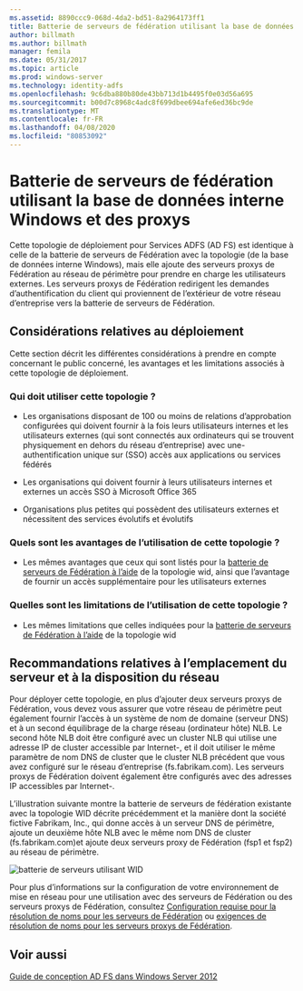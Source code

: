 ```yaml
---
ms.assetid: 8890ccc9-068d-4da2-bd51-8a2964173ff1
title: Batterie de serveurs de fédération utilisant la base de données interne Windows et des proxys
author: billmath
ms.author: billmath
manager: femila
ms.date: 05/31/2017
ms.topic: article
ms.prod: windows-server
ms.technology: identity-adfs
ms.openlocfilehash: 9c6dba880b80de43bb713d1b4495f0e03d56a695
ms.sourcegitcommit: b00d7c8968c4adc8f699dbee694afe6ed36bc9de
ms.translationtype: MT
ms.contentlocale: fr-FR
ms.lasthandoff: 04/08/2020
ms.locfileid: "80853092"
---
```

# <a name="federation-server-farm-using-wid-and-proxies"></a>Batterie de serveurs de fédération utilisant la base de données interne Windows et des proxys

Cette topologie de déploiement pour Services ADFS \(AD FS\) est identique à celle de la batterie de serveurs de Fédération avec la topologie \(de la base de données interne Windows\), mais elle ajoute des serveurs proxys de Fédération au réseau de périmètre pour prendre en charge les utilisateurs externes. Les serveurs proxys de Fédération redirigent les demandes d’authentification du client qui proviennent de l’extérieur de votre réseau d’entreprise vers la batterie de serveurs de Fédération.  
  
## <a name="deployment-considerations"></a>Considérations relatives au déploiement  
Cette section décrit les différentes considérations à prendre en compte concernant le public concerné, les avantages et les limitations associés à cette topologie de déploiement.  
  
### <a name="who-should-use-this-topology"></a>Qui doit utiliser cette topologie ?  
  
-   Les organisations disposant de 100 ou moins de relations d’approbation configurées qui doivent fournir à la fois leurs utilisateurs internes et les utilisateurs externes \(qui sont connectés aux ordinateurs qui se trouvent physiquement en dehors du réseau d’entreprise\) avec une\-authentification unique sur \(SSO\) accès aux applications ou services fédérés  
  
-   Les organisations qui doivent fournir à leurs utilisateurs internes et externes un accès SSO à Microsoft Office 365  
  
-   Organisations plus petites qui possèdent des utilisateurs externes et nécessitent des services évolutifs et évolutifs  
  
### <a name="what-are-the-benefits-of-using-this-topology"></a>Quels sont les avantages de l’utilisation de cette topologie ?  
  
-   Les mêmes avantages que ceux qui sont listés pour la [batterie de serveurs de Fédération à l’aide](Federation-Server-Farm-Using-WID-2012.md) de la topologie wid, ainsi que l’avantage de fournir un accès supplémentaire pour les utilisateurs externes  
  
### <a name="what-are-the-limitations-of-using-this-topology"></a>Quelles sont les limitations de l’utilisation de cette topologie ?  
  
-   Les mêmes limitations que celles indiquées pour la [batterie de serveurs de Fédération à l’aide](Federation-Server-Farm-Using-WID-2012.md) de la topologie wid  
  
## <a name="server-placement-and-network-layout-recommendations"></a>Recommandations relatives à l’emplacement du serveur et à la disposition du réseau  
Pour déployer cette topologie, en plus d’ajouter deux serveurs proxys de Fédération, vous devez vous assurer que votre réseau de périmètre peut également fournir l’accès à un système de nom de domaine \(serveur DNS\) et à un second équilibrage de la charge réseau \(ordinateur hôte\) NLB. Le second hôte NLB doit être configuré avec un cluster NLB qui utilise une adresse IP de cluster accessible par Internet\-, et il doit utiliser le même paramètre de nom DNS de cluster que le cluster NLB précédent que vous avez configuré sur le réseau d’entreprise \(fs.fabrikam.com\). Les serveurs proxys de Fédération doivent également être configurés avec des adresses IP accessibles par Internet\-.  
  
L’illustration suivante montre la batterie de serveurs de fédération existante avec la topologie WID décrite précédemment et la manière dont la société fictive Fabrikam, Inc., qui donne accès à un serveur DNS de périmètre, ajoute un deuxième hôte NLB avec le même nom DNS de cluster \(fs.fabrikam.com\)et ajoute deux serveurs proxy de Fédération \(fsp1 et fsp2\) au réseau de périmètre.  
  
![batterie de serveurs utilisant WID](media/FarmWIDProxies.gif)  
  
Pour plus d’informations sur la configuration de votre environnement de mise en réseau pour une utilisation avec des serveurs de Fédération ou des serveurs proxys de Fédération, consultez [Configuration requise pour la résolution de noms pour les serveurs de Fédération](Name-Resolution-Requirements-for-Federation-Servers.md) ou [exigences de résolution de noms pour les serveurs proxys de Fédération](Name-Resolution-Requirements-for-Federation-Server-Proxies.md).  
  
## <a name="see-also"></a>Voir aussi
[Guide de conception AD FS dans Windows Server 2012](AD-FS-Design-Guide-in-Windows-Server-2012.md)
